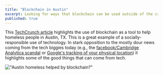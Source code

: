 ```yaml
---
title: "Blockchain in Austin"
excerpt: Looking for ways that blockchain can be used outside of the cryptocurrency realm.
published: true
---
```


This [TechCrunch article](https://techcrunch.com/2018/04/14/austin-is-piloting-blockchain-to-improve-homeless-services/) highlights the use of blockchain as a tool to help homeless people in Austin, TX. This is a great example of a socially-responsible use of technology. In stark opposition to the mostly dour news coming from the tech biggies today (e.g., the [facebook/Cambridge Analytica scandal](http://fortune.com/2018/04/10/facebook-cambridge-analytica-what-happened/) or [Google's tracking of your physical location](https://www.cultofmac.com/100953/google-can-track-your-iphone-ipad-or-macbook-to-your-physical-address-locationgate/)) it highlights some of the good things that can come from tech. 

!["Austin homeless helped by blockchain?"](https://techcrunch.com/wp-content/uploads/2018/04/gettyimages-671021556.jpg?w=1390&crop=1)






